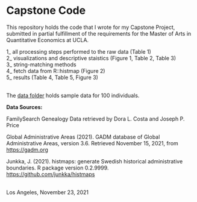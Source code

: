 # Capstone Code

This repository holds the code that I wrote for my Capstone Project, <BR>
submitted in partial fulfillment of the requirements for the Master of Arts in Quantitative Economics at UCLA.

1_   all processing steps performed to the raw data (Table 1) <BR> 
2_   visualizations and descriptive staistics (Figure 1, Table 2, Table 3) <BR>
3_   string-matching methods <BR>
4_   fetch data from R::histmap (Figure 2) <BR>
5_   results (Table 4, Table 5, Figure 3) <BR>
<BR>
  
The [data folder](https://github.com/b-graf/capstone/tree/main/data) holds sample data for 100 individuals.

**Data Sources:** <BR>
  
FamilySearch Genealogy Data retrieved by Dora L. Costa and Joseph P. Price <BR>

Global Administrative Areas (2021). GADM database of Global Administrative Areas, version 3.6. Retrieved November 15, 2021, from https://gadm.org <BR>

Junkka, J. (2021). histmaps: generate Swedish historical administrative boundaries. R package version 0.2.9999. https://github.com/junkka/histmaps <BR>

<BR>
Los Angeles,
November 23, 2021
